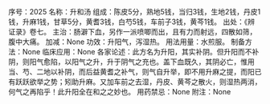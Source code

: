 序号：2025
名称：升和汤
组成：陈皮5分，熟地5钱，当归3钱，生地2钱，丹皮1钱，升麻1钱，甘草5分，黄耆3钱，白芍5钱，车前子3钱，黄芩1钱。
出处：《辨证录》卷七。
主治：肠澼下血，另作一派喷唧而出，且有力而射远，四散如筛，腹中大痛。
加减：None
功效：升阳气，泻湿热。
用法用量：水煎服。
制备方法：None
临床应用：None
各家论述：此方名为升阳，其实补阴。但升阳而不补阴，则阳气愈陷，以阳气之升，升于阴气之充也。盖下血既久，其阴必亡，惟用当、芍、二地以补阴，而后益黄耆之补气，则气自升举，即不用升麻之提，而阳已有跃跃欲举之势；矧助升麻。又加车前之去湿，丹皮、黄芩之散火，则湿热两消，何气之再陷乎！此升阳全在和之之妙也。
用药禁忌：None
附注：None
